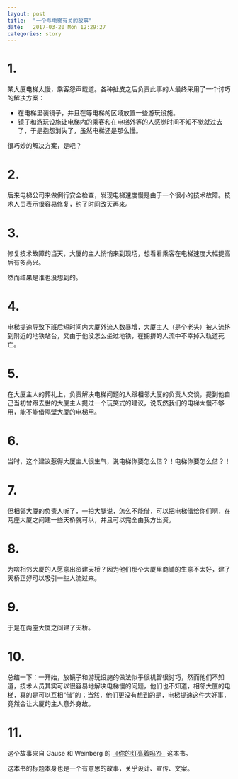 ```yaml
---
layout: post
title:  "一个与电梯有关的故事"
date:   2017-03-20 Mon 12:29:27
categories: story
---
```


# 1.

某大厦电梯太慢，乘客怨声载道。各种扯皮之后负责此事的人最终采用了一个讨巧的解决方案：

- 在电梯里装镜子，并且在等电梯的区域放置一些游玩设施。
- 镜子和游玩设施让电梯内的乘客和在电梯外等的人感觉时间不知不觉就过去了，于是抱怨消失了，虽然电梯还是那么慢。

很巧妙的解决方案，是吧？

# 2.

后来电梯公司来做例行安全检查，发现电梯速度慢是由于一个很小的技术故障。技术人员表示很容易修复，约了时间改天再来。

# 3.

修复技术故障的当天，大厦的主人悄悄来到现场，想看看乘客在电梯速度大幅提高后有多高兴。

然而结果是谁也没想到的。

# 4.

电梯提速导致下班后短时间内大厦外流人数暴增，大厦主人（是个老头）被人流挤到附近的地铁站台，又由于他没怎么坐过地铁，在拥挤的人流中不幸掉入轨道死亡。

# 5.

在大厦主人的葬礼上，负责解决电梯问题的人跟相邻大厦的负责人交谈，提到他自己当初曾跟去世的大厦主人提过一个玩笑式的建议，说既然我们的电梯太慢不够用，能不能借隔壁大厦的电梯用。

# 6.

当时，这个建议惹得大厦主人很生气，说电梯你要怎么借？！电梯你要怎么借？！

# 7.

但相邻大厦的负责人听了，一拍大腿说，怎么不能借，可以把电梯借给你们啊，在两座大厦之间建一些天桥就可以，并且可以完全由我方出资。

# 8.
为啥相邻大厦的人愿意出资建天桥？因为他们那个大厦里商铺的生意不太好，建了天桥正好可以吸引一些人流过来。

# 9.

于是在两座大厦之间建了天桥。

# 10.

总结一下：一开始，放镜子和游玩设施的做法似乎很机智很讨巧，然而他们不知道，技术人员其实可以很容易地解决电梯慢的问题，他们也不知道，相邻大厦的电梯，真的是可以互相“借”的；当然，他们更没有想到的是，电梯提速这件大好事，竟然会让大厦的主人意外身故。

# 11.

这个故事来自 Gause 和 Weinberg 的 [《你的灯亮着吗?》](https://book.douban.com/subject/1135754/) 这本书。

这本书的标题本身也是一个有意思的故事，关乎设计、宣传、文案。
